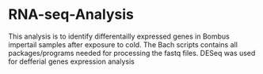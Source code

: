 # RNA-seq-Analysis
This analysis is to identify differentailly expressed genes in Bombus impertail samples after exposure to cold.
The Bach scripts contains all packages/programs needed for processing the fastq files.
DESeq was used for defferial genes expression analysis
